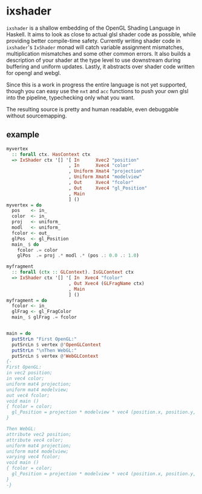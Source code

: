 # ixshader
`ixshader` is a shallow embedding of the OpenGL Shading Language in Haskell. It
aims to look as close to actual glsl shader code as possible, while providing
better compile-time safety. Currently writing shader code in `ixshader`'s
`IxShader` monad will catch variable assignment mismatches, multiplication
mismatches and some other common errors. It also builds a description of your
shader at the type level to use downstream during buffering and uniform updates.
Lastly, it abstracts over shader code written for opengl and webgl.

Since this is a work in progress the entire language is not yet supported,
though you can easy use the `nxt` and `acc` functions to push your own glsl into
the pipeline, typechecking only what you want.

The resulting source is pretty and human readable, even debuggable without
sourcemapping.

## example

```haskell
myvertex
  :: forall ctx. HasContext ctx
  => IxShader ctx '[] '[ In      Xvec2 "position"
                       , In      Xvec4 "color"
                       , Uniform Xmat4 "projection"
                       , Uniform Xmat4 "modelview"
                       , Out     Xvec4 "fcolor"
                       , Out     Xvec4 "gl_Position"
                       , Main
                       ] ()
myvertex = do
  pos    <- in_
  color  <- in_
  proj   <- uniform_
  modl   <- uniform_
  fcolor <- out_
  glPos  <- gl_Position
  main_ $ do
    fcolor .= color
    glPos  .= proj .* modl .* (pos .: 0.0 .: 1.0)

myfragment
  :: forall (ctx :: GLContext). IsGLContext ctx
  => IxShader ctx '[] '[ In  Xvec4 "fcolor"
                       , Out Xvec4 (GLFragName ctx)
                       , Main
                       ] ()
myfragment = do
  fcolor <- in_
  glFrag <- gl_FragColor
  main_ $ glFrag .= fcolor


main = do
  putStrLn "First OpenGL:"
  putSrcLn $ vertex @'OpenGLContext
  putStrLn "\nThen WebGL:"
  putSrcLn $ vertex @'WebGLContext
{-
First OpenGL:
in vec2 position;
in vec4 color;
uniform mat4 projection;
uniform mat4 modelview;
out vec4 fcolor;
void main ()
{ fcolor = color;
  gl_Position = projection * modelview * vec4 (position.x, position.y, 0.0, 1.0);
}

Then WebGL:
attribute vec2 position;
attribute vec4 color;
uniform mat4 projection;
uniform mat4 modelview;
varying vec4 fcolor;
void main ()
{ fcolor = color;
  gl_Position = projection * modelview * vec4 (position.x, position.y, 0.0, 1.0);
}
-}
```

